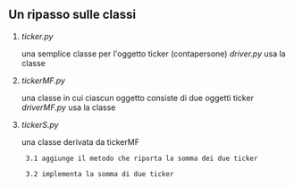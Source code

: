 ## Un ripasso sulle classi ##

1. *ticker.py*

    una semplice classe per l'oggetto ticker (contapersone)
    *driver.py* usa la classe 

2. *tickerMF.py*

    una classe in cui ciascun oggetto consiste di due oggetti ticker
    *driverMF.py* usa la classe


3. *tickerS.py*

    una classe derivata da tickerMF 

        3.1 aggiunge il metodo che riporta la somma dei due ticker

        3.2 implementa la somma di due ticker




